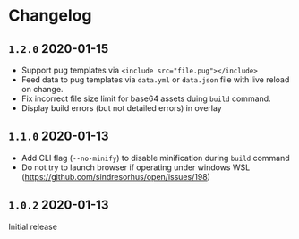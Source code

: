 # Changelog

## `1.2.0` 2020-01-15

* Support pug templates via `<include src="file.pug"></include>`
* Feed data to pug templates via `data.yml` or `data.json` file with live reload on change.
* Fix incorrect file size limit for base64 assets duing `build` command.
* Display build errors (but not detailed errors) in overlay

## `1.1.0` 2020-01-13

* Add CLI flag (`--no-minify`) to disable minification during `build` command
* Do not try to launch browser if operating under windows WSL (https://github.com/sindresorhus/open/issues/198)

## `1.0.2` 2020-01-13

Initial release